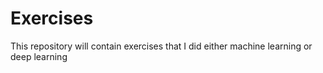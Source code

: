 # Exercises
This repository will contain exercises that I did either machine learning or deep learning
